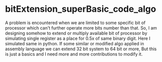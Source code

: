 # bitExtension_superBasic_code_algo
A problem is encountered when we are limited to some specific bit of processor which can't further operate more bits number than that. So, I am designing somehow to extend or multiply available bit of processor by simulating single register as a place for 0.5x of same binary digit. Here I simulated same in python. If some similar or modified algo applied in assembly language we can extend 32 bit system to 64 bit or more, But this is just a basics and I need more and more contributions to modify it.
